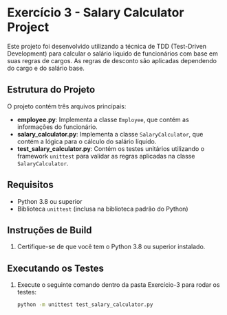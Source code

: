 # Exercício 3 - Salary Calculator Project

Este projeto foi desenvolvido utilizando a técnica de TDD (Test-Driven Development) para calcular o salário líquido de funcionários com base em suas regras de cargos. As regras de desconto são aplicadas dependendo do cargo e do salário base.

## Estrutura do Projeto

O projeto contém três arquivos principais:

- **employee.py**: Implementa a classe `Employee`, que contém as informações do funcionário.
- **salary_calculator.py**: Implementa a classe `SalaryCalculator`, que contém a lógica para o cálculo do salário líquido.
- **test_salary_calculator.py**: Contém os testes unitários utilizando o framework `unittest` para validar as regras aplicadas na classe `SalaryCalculator`.

## Requisitos

- Python 3.8 ou superior
- Biblioteca `unittest` (inclusa na biblioteca padrão do Python)
  
## Instruções de Build

1. Certifique-se de que você tem o Python 3.8 ou superior instalado.

## Executando os Testes

1. Execute o seguinte comando dentro da pasta Exercício-3 para rodar os testes:

   ```bash
   python -m unittest test_salary_calculator.py
   ```



